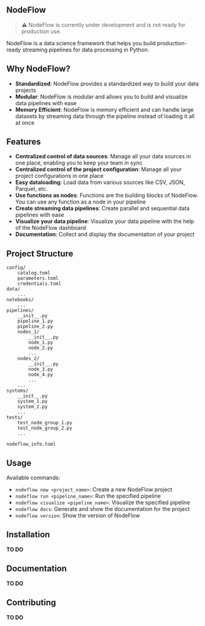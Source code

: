 ## NodeFlow
> ⚠️ NodeFlow is currently under development and is not ready for production use. 

NodeFlow is a data science framework that helps you build production-ready streaming pipelines for data processing in Python.

## Why NodeFlow?
- **Standardized**: NodeFlow provides a standardized way to build your data projects
- **Modular**: NodeFlow is modular and allows you to build and visualize data pipelines with ease
- **Memory Efficient**: NodeFlow is memory efficient and can handle large datasets by streaming data through the pipeline instead of loading it all at once

## Features
- **Centralized control of data sources**: Manage all your data sources in one place, enabling you to keep your team in sync
- **Centralized control of the project configuration**: Manage all your project configurations in one place
- **Easy dataloading**: Load data from various sources like CSV, JSON, Parquet, etc.
- **Use functions as nodes**: Functions are the building blocks of NodeFlow. You can use any function as a node in your pipeline
- **Create streaming data pipelines**: Create parallel and sequential data pipelines with ease
- **Visualize your data pipeline**: Visualize your data pipeline with the help of the NodeFlow dashboard
- **Documentation**: Collect and display the documentation of your project

## Project Structure
```
config/
    catalog.toml
    parameters.toml
    credentials.toml
data/
    ...
notebooks/
    ...
pipelines/
    __init__.py
    pipeline_1.py
    pipeline_2.py
    nodes_1/
        __init__.py
        node_1.py
        node_2.py
        ...
    nodes_2/
        __init__.py
        node_3.py
        node_4.py
        ...
    ...
systems/
    __init__.py
    system_1.py
    system_2.py
    ...
tests/
    test_node_group_1.py
    test_node_group_2.py
    ...

nodeflow_info.toml
```

## Usage
Available commands:
- `nodeflow new <project_name>`: Create a new NodeFlow project
- `nodeflow run <pipeline_name>`: Run the specified pipeline
- `nodeflow visualize <pipeline_name>`: Visualize the specified pipeline
- `nodeflow docs`: Generate and show the documentation for the project
- `nodeflow version`: Show the version of NodeFlow

## Installation
**TO DO**

## Documentation
**TO DO**

## Contributing
**TO DO**